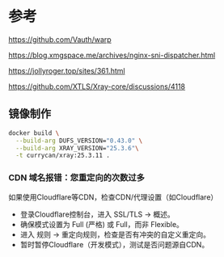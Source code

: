 # 参考

https://github.com/Vauth/warp

https://blog.xmgspace.me/archives/nginx-sni-dispatcher.html

https://jollyroger.top/sites/361.html

https://github.com/XTLS/Xray-core/discussions/4118

## 镜像制作

```bash
docker build \
  --build-arg DUFS_VERSION="0.43.0" \
  --build-arg XRAY_VERSION="25.3.6"\
  -t currycan/xray:25.3.11 .
```

### CDN 域名报错：您重定向的次数过多

如果使用Cloudflare等CDN，检查CDN/代理设置（如Cloudflare）

- 登录Cloudflare控制台，进入 SSL/TLS → 概述。
- 确保模式设置为 Full (严格) 或 Full，而非 Flexible。
- 进入 规则 → 重定向规则，检查是否有冲突的自定义重定向。
- 暂时暂停Cloudflare（开发模式），测试是否问题源自CDN。
